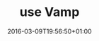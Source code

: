 ---
date: 2016-03-09T19:56:50+01:00
title: use Vamp

menu:
  main:
    parent: GET STARTED
    identifier: use Vamp
    weight: 20
---